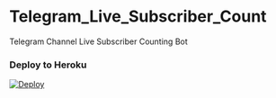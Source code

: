 # Telegram_Live_Subscriber_Count
Telegram Channel Live Subscriber Counting Bot


### Deploy to Heroku
[![Deploy](https://www.herokucdn.com/deploy/button.svg)](https://heroku.com/deploy?template=https://github.com/ArmanGG01/Live_SubscribeCh)
